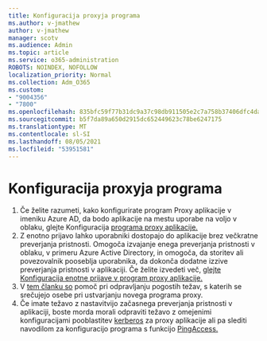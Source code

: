 ```yaml
---
title: Konfiguracija proxyja programa
ms.author: v-jmathew
author: v-jmathew
manager: scotv
ms.audience: Admin
ms.topic: article
ms.service: o365-administration
ROBOTS: NOINDEX, NOFOLLOW
localization_priority: Normal
ms.collection: Adm_O365
ms.custom:
- "9004356"
- "7800"
ms.openlocfilehash: 835bfc59f77b31dc9a37c98db911505e2c7a758b37406dfc4da2d139afa61db5
ms.sourcegitcommit: b5f7da89a650d2915dc652449623c78be6247175
ms.translationtype: MT
ms.contentlocale: sl-SI
ms.lasthandoff: 08/05/2021
ms.locfileid: "53951581"
---
```

# <a name="app-proxy-configuration"></a>Konfiguracija proxyja programa

1. Če želite razumeti, kako konfigurirate program Proxy aplikacije v imeniku Azure AD, da bodo aplikacije na mestu uporabe na voljo v oblaku, glejte Konfiguracija [programa proxy aplikacije.](https://docs.microsoft.com/azure/active-directory/application-proxy-config-how-to)
2. Z enotno prijavo lahko uporabniki dostopajo do aplikacije brez večkratne preverjanja pristnosti. Omogoča izvajanje enega preverjanja pristnosti v oblaku, v primeru Azure Active Directory, in omogoča, da storitev ali povezovalnik pooseblja uporabnika, da dokonča dodatne izzive preverjanja pristnosti v aplikaciji. Če želite izvedeti več, [glejte Konfiguracija enotne prijave v program proxy aplikacije.](https://docs.microsoft.com/azure/active-directory/application-proxy-config-sso-how-to)
3. V [tem članku so](https://docs.microsoft.com/azure/active-directory/application-proxy-config-problem) pomoč pri odpravljanju pogostih težav, s katerih se srečujejo osebe pri ustvarjanju novega programa proxy.
4. Če imate težavo z nastavitvijo začasnega preverjanja pristnosti v aplikaciji, boste morda morali odpraviti težavo z omejenimi konfiguracijami pooblastitev [kerberos](https://docs.microsoft.com/azure/active-directory/application-proxy-back-end-kerberos-constrained-delegation-how-to) za proxy aplikacije ali pa slediti navodilom za konfiguracijo programa s funkcijo [PingAccess.](https://docs.microsoft.com/azure/active-directory/application-proxy-back-end-ping-access-how-to)
